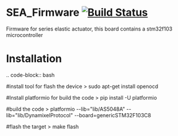 # SEA_Firmware [![Build Status](https://travis-ci.org/fabriciopk/SEA_Firmware.svg?branch=master)](https://travis-ci.org/fabriciopk/SEA_Firmware)
Firmware for series elastic actuator, this board contains a stm32f103 microcontroller

Installation
============

.. code-block:: bash

  #install tool for flash the device
    > sudo apt-get install openocd
    
  #Install platformio for build the code
    > pip install -U platformio
    
  #build the code
    > platformio --lib="lib/AS5048A" --lib="lib/DynamixelProtocol" --board=genericSTM32F103C8
    
  #flash the target
    > make flash
